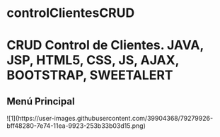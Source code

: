 # controlClientesCRUD
<h1>CRUD Control de Clientes. JAVA, JSP, HTML5, CSS, JS, AJAX, BOOTSTRAP, SWEETALERT</h1>

<h2>Menú Principal</h2>
![1](https://user-images.githubusercontent.com/39904368/79279926-bff48280-7e74-11ea-9923-253b33b03d15.png)
